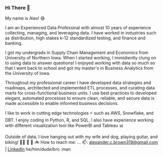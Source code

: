 ### Hi There 👋

My name is Alex! 😄

I am an Experienced Data Professinal with almost 10 years of experience collecting, managing, and leveraging data. I have worked in industries such as distribution, high stakes k-12 standardized testing, and finance and banking.

I got my undergrads in Supply Chain Management and Economics from University of Northern Iowa. When I started working, I immidiently clung on to using data to answer questions! I enjoyed working with data so much so that I went back to school and got my master's in Business Analytics from the University of Iowa.

Throughout my professional career I have developed data strategies and roadmaps, architected and implemented ETL processes, and curating data marts for cross-functional business units. I use best practices to developed elegant, automated processes to ensure clean, reliable, and secure data is made accessible to enable informed business decisions.

I like to work in cutting edge technologies ⚡ such as AWS, Snowflake, and DBT. I enjoy coding in Python, R, and SQL. I also have experience working with different visualization tool like PowerBI and Tableau 📊

Outside of data, I love hanging out with my wife and dog, playing guitar, and biking! 🙆‍♀️ :dog: 🎸 🚲
How to reach me: … 📫:
alexander.c.brown319@gmail.com | [LinkedIn](https://www.linkedin.com/in/alexander-brown-b93aa029/)
he/him/dude/bro
:man
